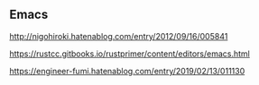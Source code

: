 ## Emacs
http://nigohiroki.hatenablog.com/entry/2012/09/16/005841

https://rustcc.gitbooks.io/rustprimer/content/editors/emacs.html


https://engineer-fumi.hatenablog.com/entry/2019/02/13/011130
